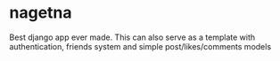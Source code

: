 # nagetna
Best django app ever made.
This can also serve as a template with authentication, friends system and simple post/likes/comments models
